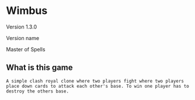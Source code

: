 # Wimbus

Version 1.3.0

Version name

Master of Spells

## What is this game

    A simple clash royal clone where two players fight where two players place down cards to attack each other's base. To win one player has to destroy the others base. 
